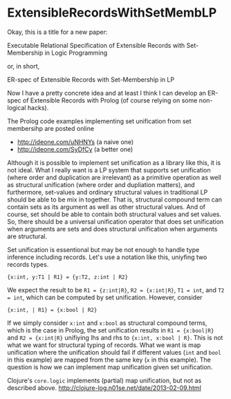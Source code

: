 # ExtensibleRecordsWithSetMembLP

Okay, this is a title for a new paper:

  Executable Relational Specification of Extensible Records with Set-Membership in Logic Programming

or, in short,

  ER-spec of Extensible Records with Set-Membership in LP

Now I have a pretty concrete idea and at least I think I can develop an ER-spec
of Extensible Records with Prolog (of course relying on some non-logical hacks).

The Prolog code examples implementing set unification from set membersihp are posted online
  * http://ideone.com/uNHNYs (a naive one)
  * http://ideone.com/SyDfCy (a better one)

Although it is possible to implement set unification as a library like this, it is not ideal.
What I really want is a LP system that supports set unification (where order and duplication are irrelevant) as a primitive operation as well as structural unification (where order and dupliation matters), and furthermore, set-values and ordinary structural values in traditional LP should be able to be mix in together. That is, structural compound term can contain sets as its argument as well as other structural values. And of course, set should be able to contain both structural values and set values. So, there should be a universal unification operator that does set unification when arguments are sets and does structural unification when arguments are structural.

Set unification is essentional but may be not enough to handle type inference including records.
Let's use a notation like this, uniyfing two records types.

    {x:int, y:T1 | R1} = {y:T2, z:int | R2}

We expect the result to be `R1 = {z:int|R}`, `R2 = {x:int|R}`,
`T1 = int`, and `T2 = int`, which can be computed by set unification.
However, consider

    {x:int, | R1} = {x:bool | R2}

If we simply consider `x:int` and `x:bool` as structural compound terms,
which is the case in Prolog, the set unification results in `R1 = {x:bool|R}` and `R2 = {x:int|R}`
unifiying lhs and rhs to `{x:int, x:bool | R}`. This is not what we want for structural typing of records.
What we want is map unification where the unification should fail if different values (`int` and `bool`
in this example) are mapped from the same key (`x` in this example).
The question is how we can implement map unification given set unification.

Clojure's `core.logic` implements (partial) map unification, but not as described above.
http://clojure-log.n01se.net/date/2013-02-09.html
